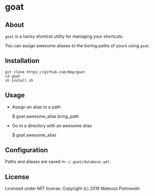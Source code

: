 goat
====

About
-----

`goat` is a hacky shortcut utility for managing your shortcuts.

You can assign awesome aliases to the boring paths of yours using `goat`.

Installation
------------

    git clone https://github.com/0mp/goat
    cd goat
    sh install.sh

Usage
-----

- Assign an alias to a path

    $ goat awesome_alias bring_path

- Go to a directory with an awesome alias

    $ goat awesome_alias

Configuration
-------------

Paths and aliases are saved in `~/.goat/database.yml`.

License
-------

Licensed under MIT license. Copyright (c) 2016 Mateusz Piotrowski
